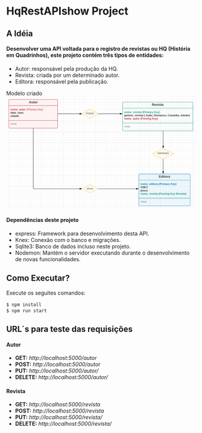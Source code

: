 # HqRestAPIshow Project

## A Idéia

#### Desenvolver uma API voltada para o registro de revistas ou HQ (História em Quadrinhos), este projeto contém três tipos de entidades:
<ul>
 <li>Autor: responsável pela produção da HQ.</li>
 <li>Revista: criada por um determinado autor.</li>
 <li>Editora: responsável pela publicação.</li>
</ul>

Modelo criado
![modeloBD](modeloBD.PNG)

#### Dependências deste projeto
<ul>
 <li> express: Framework para desenvolvimento desta API. </li>
 <li> Knex: Conexão com o banco e migrações. </li>
 <li> Sqlite3: Banco de dados incluso neste projeto. </li>
 <li> Nodemon: Mantém o servidor executando durante o desenvolvimento de novas funcionalidades. </li>
</ul>

## Como Executar?

Execute os seguites comandos:
````
$ npm install
$ npm run start
````

## URL´s para teste das requisições

#### <b>Autor</b>
<ul>
 <li><b>GET:</b> <i>http://localhost:5000/autor</i> </li>
 <li><b>POST:</b> <i>http://localhost:5000/autor</i> </li>
 <li><b>PUT:</b> <i>http://localhost:5000/autor/<nome-autor></i> </li>
 <li><b>DELETE:</b> <i>http://localhost:5000/autor/<nome-autor></i> </li>
</ul>

#### <b>Revista</b>
<ul>
 <li><b>GET:</b> <i>http://localhost:5000/revista</i> </li>
 <li><b>POST:</b> <i>http://localhost:5000/revista</i> </li>
 <li><b>PUT:</b> <i>http://localhost:5000/revista/<nome-revista></i> </li>
 <li><b>DELETE:</b> <i>http://localhost:5000/revista/<nome-revista></i> </li>
</ul>
    
